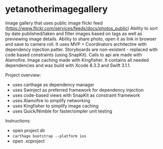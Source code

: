 # yetanotherimagegallery

Image gallery that uses public image flickr feed (https://www.flickr.com/services/feeds/docs/photos_public)
Ability to sort by date published/taken and filter images based on tags as well as previewing image details.
Ability to share photo, open it as link in browser and save to camera roll.
It uses MVP + Coordinators architectire with dependency injection patter.
Storyboards are non-existent - replaced with code based constraints (using SnapKit).
Calls to api are made with Alamofire. Image caching made with Kingfisher.
It contains all needed dependencies and was build with Xcode 8.3.3 and Swift 3.1.1.

Project overview:
- uses carthage as dependency manager
- uses Swinject as preferred framework for dependency injection
- uses code-based views with SnapKit as constraint framework
- uses Alamofire to simplify networking
- uses Kingfisher to simplify image caching
- uses Quick/Nimble for faster/simpler unit testing

Instructions:
- open project dir
- `carthage bootstrap --platform ios`
- open .xcproject


